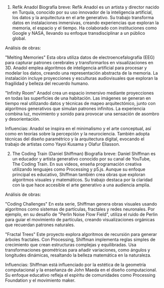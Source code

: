 1. Refik Anadol
Biografía breve:
Refik Anadol es un artista y director nacido en Turquía, conocido por su uso innovador de la inteligencia artificial, los datos y la arquitectura en el arte generativo. Su trabajo transforma datos en instalaciones inmersivas, creando experiencias que exploran la memoria, el espacio y el tiempo. Ha colaborado con instituciones como Google y NASA, llevando su enfoque transdisciplinar a un público global.

Análisis de obras:

"Melting Memories"
Esta obra utiliza datos de electroencefalografía (EEG) para capturar patrones cerebrales y transformarlos en visualizaciones en 3D. Anadol emplea algoritmos de inteligencia artificial para procesar y modelar los datos, creando una representación abstracta de la memoria. La instalación incluye proyecciones y esculturas audiovisuales que exploran la fragilidad y belleza del recuerdo humano.

"Infinity Room"
Anadol crea un espacio inmersivo mediante proyecciones en todas las superficies de una habitación. Las imágenes se generan en tiempo real utilizando datos y técnicas de mapeo arquitectónico, junto con algoritmos generativos que simulan patrones infinitos. La experiencia combina luz, movimiento y sonido para provocar una sensación de asombro y desorientación.

Influencias:
Anadol se inspira en el minimalismo y el arte conceptual, así como en teorías sobre la percepción y la neurociencia. También adopta técnicas del diseño paramétrico y la arquitectura digital, evocando el trabajo de artistas como Yayoi Kusama y Olafur Eliasson.

2. The Coding Train (Daniel Shiffman)
Biografía breve:
Daniel Shiffman es un educador y artista generativo conocido por su canal de YouTube, The Coding Train. En sus videos, enseña programación creativa utilizando lenguajes como Processing y p5.js. Aunque su enfoque principal es educativo, Shiffman también crea obras que exploran algoritmos visuales y matemáticos. Su trabajo destaca por la claridad con la que hace accesible el arte generativo a una audiencia amplia.

Análisis de obras:

"Coding Challenges"
En esta serie, Shiffman genera obras visuales usando algoritmos como sistemas de partículas, fractales y redes neuronales. Por ejemplo, en su desafío de "Perlin Noise Flow Field", utiliza el ruido de Perlin para guiar el movimiento de partículas, creando visualizaciones orgánicas que recuerdan patrones naturales.

"Fractal Trees"
Este proyecto explora algoritmos de recursión para generar árboles fractales. Con Processing, Shiffman implementa reglas simples de crecimiento que crean estructuras complejas y equilibradas. Usa transformaciones geométricas para añadir variaciones, como ángulos y longitudes dinámicas, resaltando la belleza matemática en la naturaleza.

Influencias:
Shiffman está influenciado por la estética de la geometría computacional y la enseñanza de John Maeda en el diseño computacional. Su enfoque educativo refleja el espíritu de comunidades como Processing Foundation y el movimiento maker.
